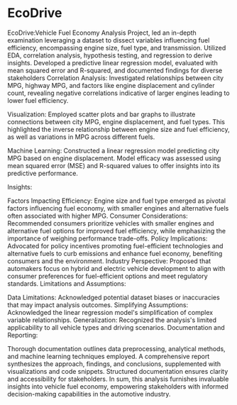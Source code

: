 # EcoDrive
EcoDrive:Vehicle Fuel Economy Analysis Project, led an in-depth examination leveraging a dataset to dissect variables influencing fuel efficiency, encompassing engine size, fuel type, and transmission. Utilized EDA, correlation analysis, hypothesis testing, and regression to derive insights. Developed a predictive linear regression model, evaluated with mean squared error and R-squared, and documented findings for diverse stakeholders
Correlation Analysis: Investigated relationships between city MPG, highway MPG, and factors like engine displacement and cylinder count, revealing negative correlations indicative of larger engines leading to lower fuel efficiency.

Visualization: Employed scatter plots and bar graphs to illustrate connections between city MPG, engine displacement, and fuel types. This highlighted the inverse relationship between engine size and fuel efficiency, as well as variations in MPG across different fuels.

Machine Learning: Constructed a linear regression model predicting city MPG based on engine displacement. Model efficacy was assessed using mean squared error (MSE) and R-squared values to offer insights into its predictive performance.

Insights:

Factors Impacting Efficiency: Engine size and fuel type emerged as pivotal factors influencing fuel economy, with smaller engines and alternative fuels often associated with higher MPG.
Consumer Considerations: Recommended consumers prioritize vehicles with smaller engines and alternative fuel options for improved fuel efficiency, while emphasizing the importance of weighing performance trade-offs.
Policy Implications: Advocated for policy incentives promoting fuel-efficient technologies and alternative fuels to curb emissions and enhance fuel economy, benefiting consumers and the environment.
Industry Perspective: Proposed that automakers focus on hybrid and electric vehicle development to align with consumer preferences for fuel-efficient options and meet regulatory standards.
Limitations and Assumptions:

Data Limitations: Acknowledged potential dataset biases or inaccuracies that may impact analysis outcomes.
Simplifying Assumptions: Acknowledged the linear regression model's simplification of complex variable relationships.
Generalization: Recognized the analysis's limited applicability to all vehicle types and driving scenarios.
Documentation and Reporting:

Thorough documentation outlines data preprocessing, analytical methods, and machine learning techniques employed.
A comprehensive report synthesizes the approach, findings, and conclusions, supplemented with visualizations and code snippets.
Structured documentation ensures clarity and accessibility for stakeholders.
In sum, this analysis furnishes invaluable insights into vehicle fuel economy, empowering stakeholders with informed decision-making capabilities in the automotive industry.
